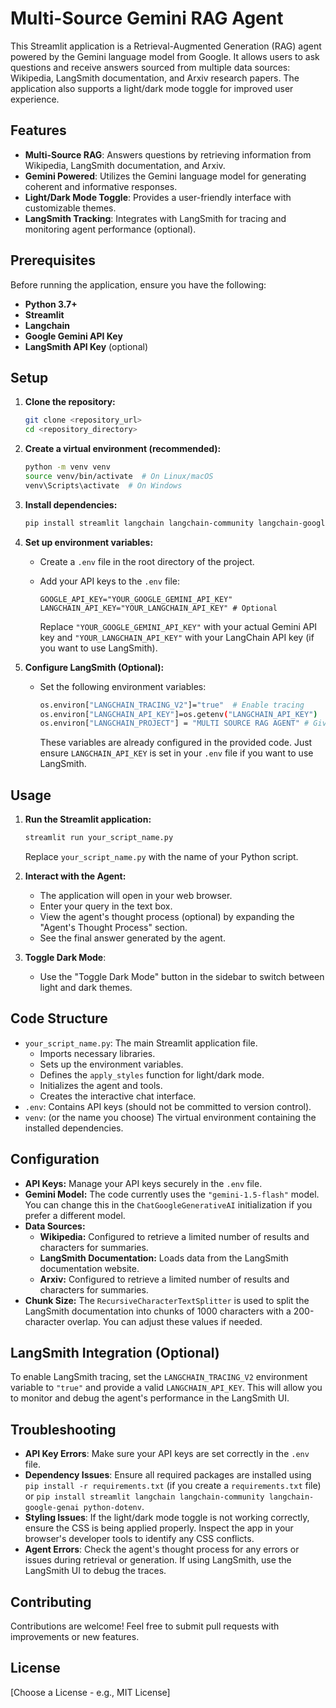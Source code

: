# Multi-Source Gemini RAG Agent

This Streamlit application is a Retrieval-Augmented Generation (RAG) agent powered by the Gemini language model from Google. It allows users to ask questions and receive answers sourced from multiple data sources: Wikipedia, LangSmith documentation, and Arxiv research papers. The application also supports a light/dark mode toggle for improved user experience.

## Features

*   **Multi-Source RAG**: Answers questions by retrieving information from Wikipedia, LangSmith documentation, and Arxiv.
*   **Gemini Powered**: Utilizes the Gemini language model for generating coherent and informative responses.
*   **Light/Dark Mode Toggle**: Provides a user-friendly interface with customizable themes.
*   **LangSmith Tracking**: Integrates with LangSmith for tracing and monitoring agent performance (optional).

## Prerequisites

Before running the application, ensure you have the following:

*   **Python 3.7+**
*   **Streamlit**
*   **Langchain**
*   **Google Gemini API Key**
*   **LangSmith API Key** (optional)

## Setup

1.  **Clone the repository:**

    ```bash
    git clone <repository_url>
    cd <repository_directory>
    ```

2.  **Create a virtual environment (recommended):**

    ```bash
    python -m venv venv
    source venv/bin/activate  # On Linux/macOS
    venv\Scripts\activate  # On Windows
    ```

3.  **Install dependencies:**

    ```bash
    pip install streamlit langchain langchain-community langchain-google-genai python-dotenv
    ```

4.  **Set up environment variables:**

    *   Create a `.env` file in the root directory of the project.
    *   Add your API keys to the `.env` file:

        ```
        GOOGLE_API_KEY="YOUR_GOOGLE_GEMINI_API_KEY"
        LANGCHAIN_API_KEY="YOUR_LANGCHAIN_API_KEY" # Optional
        ```

        Replace `"YOUR_GOOGLE_GEMINI_API_KEY"` with your actual Gemini API key and `"YOUR_LANGCHAIN_API_KEY"` with your LangChain API key (if you want to use LangSmith).

5.  **Configure LangSmith (Optional):**

    *   Set the following environment variables:

        ```bash
        os.environ["LANGCHAIN_TRACING_V2"]="true"  # Enable tracing
        os.environ["LANGCHAIN_API_KEY"]=os.getenv("LANGCHAIN_API_KEY")  # Langsmith API key
        os.environ["LANGCHAIN_PROJECT"] = "MULTI SOURCE RAG AGENT" # Give your project a descriptive name in langsmith
        ```

        These variables are already configured in the provided code.  Just ensure `LANGCHAIN_API_KEY` is set in your `.env` file if you want to use LangSmith.

## Usage

1.  **Run the Streamlit application:**

    ```bash
    streamlit run your_script_name.py
    ```

    Replace `your_script_name.py` with the name of your Python script.

2.  **Interact with the Agent:**

    *   The application will open in your web browser.
    *   Enter your query in the text box.
    *   View the agent's thought process (optional) by expanding the "Agent's Thought Process" section.
    *   See the final answer generated by the agent.

3.  **Toggle Dark Mode**:

    *   Use the "Toggle Dark Mode" button in the sidebar to switch between light and dark themes.

## Code Structure

*   `your_script_name.py`: The main Streamlit application file.
    *   Imports necessary libraries.
    *   Sets up the environment variables.
    *   Defines the `apply_styles` function for light/dark mode.
    *   Initializes the agent and tools.
    *   Creates the interactive chat interface.
*   `.env`: Contains API keys (should not be committed to version control).
*   `venv`:  (or the name you choose) The virtual environment containing the installed dependencies.

## Configuration

*   **API Keys:** Manage your API keys securely in the `.env` file.
*   **Gemini Model:**  The code currently uses the `"gemini-1.5-flash"` model. You can change this in the `ChatGoogleGenerativeAI` initialization if you prefer a different model.
*   **Data Sources:**
    *   **Wikipedia:** Configured to retrieve a limited number of results and characters for summaries.
    *   **LangSmith Documentation:** Loads data from the LangSmith documentation website.
    *   **Arxiv:**  Configured to retrieve a limited number of results and characters for summaries.
*   **Chunk Size:** The `RecursiveCharacterTextSplitter` is used to split the LangSmith documentation into chunks of 1000 characters with a 200-character overlap. You can adjust these values if needed.

## LangSmith Integration (Optional)

To enable LangSmith tracing, set the `LANGCHAIN_TRACING_V2` environment variable to `"true"` and provide a valid `LANGCHAIN_API_KEY`.  This will allow you to monitor and debug the agent's performance in the LangSmith UI.

## Troubleshooting

*   **API Key Errors**: Make sure your API keys are set correctly in the `.env` file.
*   **Dependency Issues**: Ensure all required packages are installed using `pip install -r requirements.txt` (if you create a `requirements.txt` file) or `pip install streamlit langchain langchain-community langchain-google-genai python-dotenv`.
*   **Styling Issues**: If the light/dark mode toggle is not working correctly, ensure the CSS is being applied properly. Inspect the app in your browser's developer tools to identify any CSS conflicts.
*   **Agent Errors**: Check the agent's thought process for any errors or issues during retrieval or generation.  If using LangSmith, use the LangSmith UI to debug the traces.

## Contributing

Contributions are welcome!  Feel free to submit pull requests with improvements or new features.

## License

[Choose a License - e.g., MIT License]
